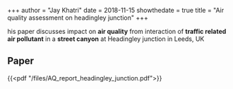 

+++
author = "Jay Khatri"
date = 2018-11-15
showthedate = true
title = "Air quality assessment on headingley junction"
+++


his paper discusses impact on **air quality** from interaction of **traffic related air pollutant** in a **street canyon** at Headingley junction in Leeds, UK
<!--more-->

## Paper

{{<pdf "/files/AQ_report_headingley_junction.pdf">}}
